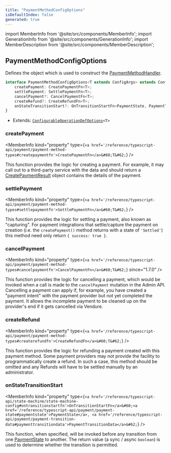 ```yaml
---
title: "PaymentMethodConfigOptions"
isDefaultIndex: false
generated: true
---
```

<!-- This file was generated from the Vendure source. Do not modify. Instead, re-run the "docs:build" script -->
import MemberInfo from '@site/src/components/MemberInfo';
import GenerationInfo from '@site/src/components/GenerationInfo';
import MemberDescription from '@site/src/components/MemberDescription';


## PaymentMethodConfigOptions

<GenerationInfo sourceFile="packages/core/src/config/payment/payment-method-handler.ts" sourceLine="255" packageName="@vendure/core" />

Defines the object which is used to construct the <a href='/reference/typescript-api/payment/payment-method-handler#paymentmethodhandler'>PaymentMethodHandler</a>.

```ts title="Signature"
interface PaymentMethodConfigOptions<T extends ConfigArgs> extends ConfigurableOperationDefOptions<T> {
    createPayment: CreatePaymentFn<T>;
    settlePayment: SettlePaymentFn<T>;
    cancelPayment?: CancelPaymentFn<T>;
    createRefund?: CreateRefundFn<T>;
    onStateTransitionStart?: OnTransitionStartFn<PaymentState, PaymentTransitionData>;
}
```
* Extends: <code><a href='/reference/typescript-api/configurable-operation-def/configurable-operation-def-options#configurableoperationdefoptions'>ConfigurableOperationDefOptions</a>&#60;T&#62;</code>



<div className="members-wrapper">

### createPayment

<MemberInfo kind="property" type={`<a href='/reference/typescript-api/payment/payment-method-types#createpaymentfn'>CreatePaymentFn</a>&#60;T&#62;`}   />

This function provides the logic for creating a payment. For example,
it may call out to a third-party service with the data and should return a
<a href='/reference/typescript-api/payment/payment-method-types#createpaymentresult'>CreatePaymentResult</a> object contains the details of the payment.
### settlePayment

<MemberInfo kind="property" type={`<a href='/reference/typescript-api/payment/payment-method-types#settlepaymentfn'>SettlePaymentFn</a>&#60;T&#62;`}   />

This function provides the logic for settling a payment, also known as "capturing".
For payment integrations that settle/capture the payment on creation (i.e. the
`createPayment()` method returns with a state of `'Settled'`) this method
need only return `{ success: true }`.
### cancelPayment

<MemberInfo kind="property" type={`<a href='/reference/typescript-api/payment/payment-method-types#cancelpaymentfn'>CancelPaymentFn</a>&#60;T&#62;`}  since="1.7.0"  />

This function provides the logic for cancelling a payment, which would be invoked when a call is
made to the `cancelPayment` mutation in the Admin API. Cancelling a payment can apply
if, for example, you have created a "payment intent" with the payment provider but not yet
completed the payment. It allows the incomplete payment to be cleaned up on the provider's end
if it gets cancelled via Vendure.
### createRefund

<MemberInfo kind="property" type={`<a href='/reference/typescript-api/payment/payment-method-types#createrefundfn'>CreateRefundFn</a>&#60;T&#62;`}   />

This function provides the logic for refunding a payment created with this
payment method. Some payment providers may not provide the facility to
programmatically create a refund. In such a case, this method should be
omitted and any Refunds will have to be settled manually by an administrator.
### onStateTransitionStart

<MemberInfo kind="property" type={`<a href='/reference/typescript-api/state-machine/state-machine-config#ontransitionstartfn'>OnTransitionStartFn</a>&#60;<a href='/reference/typescript-api/payment/payment-state#paymentstate'>PaymentState</a>, <a href='/reference/typescript-api/payment/payment-transition-data#paymenttransitiondata'>PaymentTransitionData</a>&#62;`}   />

This function, when specified, will be invoked before any transition from one <a href='/reference/typescript-api/payment/payment-state#paymentstate'>PaymentState</a> to another.
The return value (a sync / async `boolean`) is used to determine whether the transition is permitted.


</div>
